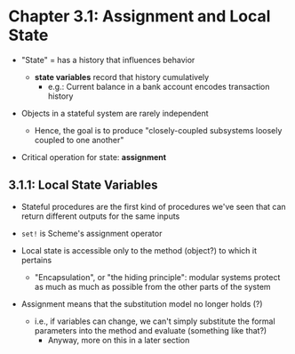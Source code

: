# Chapter 3.1: Assignment and Local State

- "State" = has a history that influences behavior 
    - **state variables** record that history cumulatively
        - e.g.: Current balance in a bank account encodes transaction history

- Objects in a stateful system are rarely independent
    - Hence, the goal is to produce "closely-coupled subsystems loosely coupled
      to one another"

- Critical operation for state: **assignment**

## 3.1.1: Local State Variables

- Stateful procedures are the first kind of procedures we've seen that can
  return different outputs for the same inputs

- `set!` is Scheme's assignment operator

- Local state is accessible only to the method (object?) to which it pertains
    - "Encapsulation", or "the hiding principle": modular systems protect as
      much as much as possible from the other parts of the system

- Assignment means that the substitution model no longer holds (?)
    - i.e., if variables can change, we can't simply substitute the formal
      parameters into the method and evaluate (something like that?)
        - Anyway, more on this in a later section 
